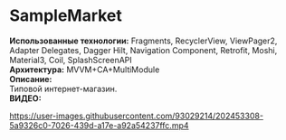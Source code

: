 # SampleMarket
**Использованные технологии:** Fragments, RecyclerView, ViewPager2, Adapter Delegates, Dagger Hilt, Navigation Component, Retrofit, Moshi, Material3, Coil, SplashScreenAPI  
**Архитектура:** MVVM+CA+MultiModule  
**Описание:**  
Типовой интернет-магазин.  
**ВИДЕО:**  



https://user-images.githubusercontent.com/93029214/202453308-5a9326c0-7026-439d-a17e-a92a54237ffc.mp4

